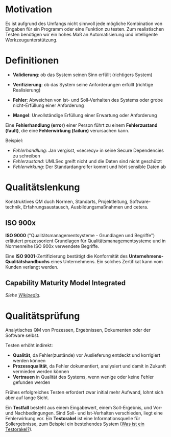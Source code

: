 # Motivation
Es ist aufgrund des Umfangs nicht sinnvoll jede mögliche Kombination von Eingaben für ein Programm oder eine Funktion zu testen. Zum realistischen Testen benötigen wir ein hohes Maß an Automatisierung und intelligente Werkzeugunterstützung.


# Definitionen

* **Validierung**: ob das System seinen Sinn erfüllt (richtigers System)
* **Verifizierung**: ob das System seine Anforderungen erfüllt (richtige Realisierung)

* **Fehler**: Abweichen von Ist- und Soll-Verhalten des Systems oder grobe nicht-Erfüllung einer Anforderung
* **Mangel**: Unvollständige Erfüllung einer Erwartung oder Anforderung

Eine **Fehlerhandlung (error)** einer Person führt zu einem **Fehlerzustand (fault)**, die eine **Fehlerwirkung (failure)** verursachen kann.

Beispiel:

* *Fehlerhandlung*: Jan vergisst, «secrecy» in seine Secure Dependencies zu schreiben
* *Fehlerzustand*: UMLSec greift nicht und die Daten sind nicht geschützt
* *Fehlerwirkung*: Der Standardangreifer kommt und hört sensible Daten ab


# Qualitätslenkung
Konstruktives QM duch Normen, Standarts, Projektleitung, Software-technik, Erfahrungsaustausch, Ausbildungsmaßnahmen und cetera.

## ISO 900x
**ISO 9000** ("Qualitätsmanagementsysteme - Grundlagen und Begriffe") erläutert prozessorient Grundlagen für Qualitätsmanagementsysteme und in Normenreihe ISO 900x verwendete Begriffe.

Eine **ISO 9001**-Zertifizierung bestätigt die Konformität des **Unternehmens-Qualitätshandbuchs** eines Unternehmens. Ein solches Zertifikat kann vom Kunden verlangt werden.

## Capability Maturity Model Integrated
*Siehe [Wikipedia](https://en.wikipedia.org/wiki/Capability_Maturity_Model_Integration).*


# Qualitätsprüfung
Analytisches QM von Prozessen, Ergebnissen, Dokumenten oder der Software selbst.

Testen erhöht indirekt:
* **Qualität**, da Fehler(zustände) vor Auslieferung entdeckt und korrigiert werden können
* **Prozessqualität**, da Fehler dokumentiert, analysiert und damit in Zukunft vermieden werden können
* **Vertrauen** in Qualität des Systems, wenn wenige oder keine Fehler gefunden werden

Frühes erfolgreiches Testen erfordert zwar initial mehr Aufwand, lohnt sich aber auf lange Sicht.

Ein **Testfall** besteht aus einem Eingabewert, einem Soll-Ergebnis, und Vor- und Nachbedingungen. Sind Soll- und Ist-Verhalten verschieden, liegt eine Fehlerwirkung vor. Ein **Testorakel** ist eine Informationsquelle für Sollergebnisse, zum Beispiel ein bestehendes System ([Was ist ein Testorakel?](http://www.karteikarte.com/card/1317237/was-ist-ein-testorakel)).
